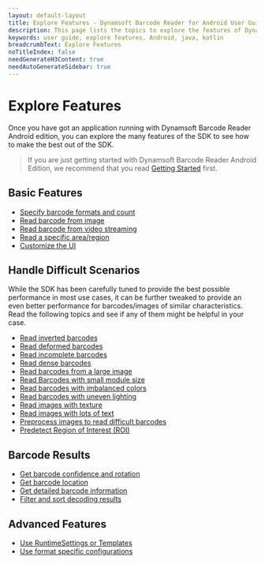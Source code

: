 ```yaml
---
layout: default-layout
title: Explore Features - Dynamsoft Barcode Reader for Android User Guide
description: This page lists the topics to explore the features of Dynamsoft Barcode Reader Android SDK.
keywords: user guide, explore features, Android, java, kotlin
breadcrumbText: Explore Features
noTitleIndex: false
needGenerateH3Content: true
needAutoGenerateSidebar: true
---
```


# Explore Features

Once you have got an application running with Dynamsoft Barcode Reader Android edition, you can explore the many features of the SDK to see how to make the best out of the SDK.

> If you are just getting started with Dynamsoft Barcode Reader Android Edition, we recommend that you read [Getting Started](../index.md) first.

## Basic Features

* [Specify barcode formats and count]({{site.features}}barcode-formats-and-count.html?lang=android)
* [Read barcode from image]({{site.features}}read-different-source.html?lang=android)
* [Read barcode from video streaming]({{site.features}}read-video-streaming-mobile.html?lang=android)
* [Read a specific area/region]({{site.features}}barcode-scan-region-mobile.html?lang=android)
* [Customize the UI]({{site.android}}ui-configurations.html)

## Handle Difficult Scenarios

While the SDK has been carefully tuned to provide the best possible performance in most use cases, it can be further tweaked to provide an even better performance for barcodes/images of similar characteristics. Read the following topics and see if any of them might be helpful in your case.

* [Read inverted barcodes]({{site.features}}read-inverted-barcodes.html?lang=android)
* [Read deformed barcodes]({{site.features}}read-deformed-barcodes.html?lang=android)
* [Read incomplete barcodes]({{site.features}}read-incomplete-barcodes.html?lang=android)
* [Read dense barcodes]({{site.features}}read-dense-barcodes.html?lang=android)
* [Read barcodes from a large image]({{site.features}}read-a-large-image.html?lang=android)
* [Read Barcodes with small module size]({{site.features}}read-barcodes-with-small-module-size.html?lang=android)
* [Read barcodes with imbalanced colors]({{site.features}}read-barcodes-with-imbalanced-colour.html?lang=android)
* [Read barcodes with uneven lighting]({{site.features}}read-barcodes-with-uneven-lighting.html?lang=android)
* [Read images with texture]({{site.features}}read-images-with-texture.html?lang=android)
* [Read images with lots of text]({{site.features}}read-images-with-lots-of-text.html?lang=android)
* [Preprocess images to read difficult barcodes]({{site.features}}preprocess-images.html?lang=android)
* [Predetect Region of Interest (ROI)]({{site.features}}use-region-predetection.html?lang=android)

## Barcode Results

* [Get barcode confidence and rotation]({{site.features}}get-confidence-rotation.html?lang=android)
* [Get barcode location]({{site.features}}get-barcode-location.html?lang=android)
* [Get detailed barcode information]({{site.features}}get-detailed-info.html?lang=android)
* [Filter and sort decoding results]({{site.features}}filter-and-sort.html?lang=android)
<!-- * [Use intermediate results]({{site.features}}use-intermidiate-results.html?lang=android) -->

## Advanced Features

<!-- * [Control when to terminate a decoding process]({{site.features}}control-terminate-phase.html?lang=android) -->
* [Use RuntimeSettings or Templates]({{site.features}}use-runtimesettings-or-templates.html?lang=android)
* [Use format specific configurations]({{site.features}}use-format-specific-configuration.html?lang=android)
